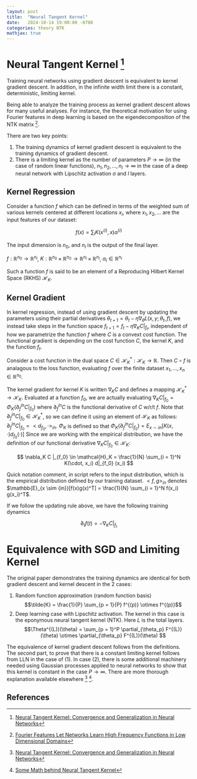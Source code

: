 ```yaml
---
layout: post
title:  "Neural Tangent Kernel"
date:   2024-10-14 19:00:00 -0700
categories: theory NTK
mathjax: true
---
```



# Neural Tangent Kernel [^2]

Training neural networks using gradient descent is equivalent to kernel gradient descent. In addition, in the infinite width limit there is a constant, deterministic, limiting kernel.

Being able to analyze the training process as kernel gradient descent allows for many useful analyses. For instance, the theoretical motivation for using Fourier features in deep learning is based on the eigendecomposition of the NTK matrix [^1].


There are two key points:
1. The training dynamics of kernel gradient descent is equivalent to the training dynamics of gradient descent.
2. There is a limiting kernel as the number of parameters $P \rightarrow \infty$ (in the case of random linear functions), $n_1, n_2, \ldots, n_l \rightarrow \infty$ in the case of a deep neural network with Lipschitz activation $\sigma$ and $l$ layers.


## Kernel Regression
Consider a function $f$ which can be defined in terms of the weighted sum of various kernels centered at different locations $x_i$, where $x_1, x_2, \ldots$ are the input features of our dataset:

$$
f(x) = \sum_i K(x^{(i)}, x) \alpha^{(i)}
$$

The input dimension is $n_0$, and $n_l$ is the output of the final layer.

$f: \mathbb{R}^{n_0} \rightarrow \mathbb{R}^{n_l}$, $K: \mathbb{R}^{n_0} \times \mathbb{R}^{n_0} \rightarrow \mathbb{R}^{n_l} \times \mathbb{R}^{n_l}$, $\alpha_i \in \mathbb{R}^{n_l}$


Such a function $f$ is said to be an element of a Reproducing Hilbert Kernel Space (RKHS) $\mathcal{H}_K$.


## Kernel Gradient
In kernel regression, instead of using gradient descent by updating the parameters using their partial derivatives $\theta_{t + 1} = \theta_t - \eta \nabla_\theta L(x, y; \theta_t, f)$, we instead take steps in the function space $f_{t + 1} = f_t - \eta \nabla_K C|_{f_t}$, independent of how we parametrize the function $f$ where $C$ is a convext cost function. The functional gradient is depending on the cost function $C$, the kernel $K$, and the function $f_t$.

Consider a cost function in the dual space $C \in \mathcal{H}_K^*: \mathcal{H}_K \rightarrow \mathbb{R}$.
Then $C \circ f$ is analagous to the loss function, evaluating $f$ over the finite dataset $x_1, \ldots, x_n \in \mathbb{R}^{n_0}$.

The kernel gradient for kernel $K$ is written $\nabla_K C$ and defines a mapping $\mathcal{H}_K^* \rightarrow \mathcal{H}_K$.
Evaluated at a function $f_0$, we are actually evaluating $\nabla_K C |_{f_0} = \Phi_K(\partial_{f}^{in} C|_{f_0})$ where $\partial_{f}^{in} C$ is the functional derivative of $C$ w/r/t $f$.
Note that $\partial_{f}^{in} C|_{f_0} \in \mathcal{H}_K^*$, so we can define it using an element of $\mathcal{H}_K$ as follows: $\partial_{f}^{in} C|_{f_0} = <d_{f_0}, \cdot >_{in}$. 
$\Phi_K$ is defined so that $\Phi_K(\partial_{f}^{in} C|_{f_0}) = E_{x \sim in}[K(x, \cdot) d_{f_0}(\cdot)]$
Since we are working with the empirical distribution, we have the definition of our functional derivative $\nabla_K C |_{f_0} \in \mathcal{H}_K$:

$$
\nabla_K C |_{f_0} \in \mathcal{H}_K = \frac{1}{N} \sum_{i = 1}^N K(\cdot, x_i) d|_{f_0} (x_i)
$$



Quick notation comment, $in$ script refers to the input distribution, which is the empirical distribution defined by our training dataset.
$<f, g>_{in}$ denotes $\mathbb{E}_{x \sim {in}}[f(x)g(x)^T] = \frac{1}{N} \sum_{i = 1}^N f(x_i) g(x_i)^T$.

If we follow the updating rule above, we have the following training dynamics

$$
\partial_t f(t) = - \nabla_K C |_{f_t}
$$


# Equivalence with SGD and Limiting Kernel
The original paper demonstrates the training dynamics are identical for both gradient descent and kernel descent in the 2 cases:
1. Random function approximation (random function basis)
    $$\tilde{K} = \frac{1}{P} \sum_{p = 1}{P} f^{(p)} \otimes f^{(p)}$$
2. Deep learning case with Lipschitz activation. The kernel in this case is the eponymous neural tangent kernel (NTK). Here $L$ is the total layers.
    $$\Theta^{(L)}(\theta) = \sum_{p = 1}^P \partial_{\theta_p} F^{(L)}(\theta) \otimes \partial_{\theta_p} F^{(L)}(\theta) $$

The equivalence of kernel gradient descent follows from the definitions.
The second part, to prove that there is a constant limiting kernel follows from LLN in the case of (1).
In case (2), there is some additional machinery needed using Gaussian processes applied to neural networks to show that this kernel is constant in the case $P \rightarrow \infty$.
There are more thorough explanation available elsewhere [^2] [^3].



## References
[^1]: [Fourier Features Let Networks Learn High Frequency Functions in Low Dimensional Domains](https://arxiv.org/pdf/2006.10739)
[^2]: [Neural Tangent Kernel: Convergence and Generalization in Neural Networks](https://arxiv.org/pdf/1806.07572)
[^3]: [Some Math behind Neural Tangent Kernel](https://lilianweng.github.io/posts/2022-09-08-ntk/#kernel--kernel-methods)